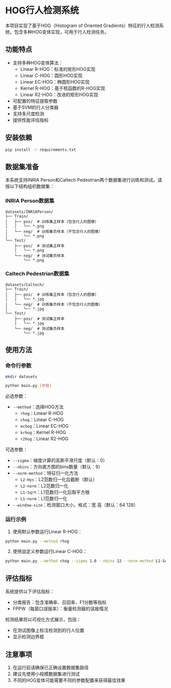 # HOG行人检测系统

本项目实现了基于HOG（Histogram of Oriented Gradients）特征的行人检测系统，包含多种HOG变体实现，可用于行人检测任务。

## 功能特点

- 支持多种HOG变体算法：
  - Linear R-HOG：标准的矩形HOG实现
  - Linear C-HOG：圆形HOG实现
  - Linear EC-HOG：椭圆形HOG实现
  - Kernel R-HOG：基于核函数的R-HOG实现
  - Linear R2-HOG：改进的矩形HOG实现
- 可配置的特征提取参数
- 基于SVM的行人分类器
- 支持多尺度检测
- 提供性能评估指标

## 安装依赖

```bash
pip install -r requirements.txt
```

## 数据集准备

本系统支持INRIA Person和Caltech Pedestrian两个数据集进行训练和测试。请按以下结构组织数据集：

### INRIA Person数据集
```
datasets/INRIAPerson/
├── Train/
│   ├── pos/  # 训练集正样本（包含行人的图像）
│   │   └── *.png
│   └── neg/  # 训练集负样本（不包含行人的图像）
│       └── *.png
└── Test/
    ├── pos/  # 测试集正样本
    │   └── *.png
    └── neg/  # 测试集负样本
        └── *.png
```

### Caltech Pedestrian数据集
```
datasets/Caltech/
├── Train/
│   ├── pos/  # 训练集正样本（包含行人的图像）
│   │   └── *.jpg
│   └── neg/  # 训练集负样本（不包含行人的图像）
│       └── *.jpg
└── Test/
    ├── pos/  # 测试集正样本
    │   └── *.jpg
    └── neg/  # 测试集负样本
        └── *.jpg
```

## 使用方法

### 命令行参数
```bash
mkdir datasets
```

```bash
python main.py [参数]
```

必选参数：
- `--method`：选择HOG方法
  - `rhog`：Linear R-HOG
  - `chog`：Linear C-HOG
  - `echog`：Linear EC-HOG
  - `krhog`：Kernel R-HOG
  - `r2hog`：Linear R2-HOG

可选参数：
- `--sigma`：梯度计算的高斯平滑尺度（默认：0）
- `--nbins`：方向直方图的bins数量（默认：9）
- `--norm-method`：特征归一化方法
  - `L2-Hys`：L2范数归一化后截断（默认）
  - `L2-norm`：L2范数归一化
  - `L1-Sqrt`：L1范数归一化后取平方根
  - `L1-norm`：L1范数归一化
- `--window-size`：检测窗口大小，格式：宽 高（默认：64 128）

### 运行示例

1. 使用默认参数运行Linear R-HOG：
```bash
python main.py --method rhog
```

2. 使用自定义参数运行Linear C-HOG：
```bash
python main.py --method chog --sigma 1.0 --nbins 12 --norm-method L1-Sqrt --window-size 96 160
```

## 评估指标

系统提供以下评估指标：

- 分类报告：包含准确率、召回率、F1分数等指标
- FPPW（每窗口误报率）：衡量检测器的误报情况

检测结果将以可视化方式展示，包括：
- 在测试图像上标注检测到的行人位置
- 显示检测边界框

## 注意事项

1. 在运行前请确保已正确设置数据集路径
2. 建议先使用小规模数据集进行测试
3. 不同的HOG变体可能需要不同的参数配置来获得最佳效果
